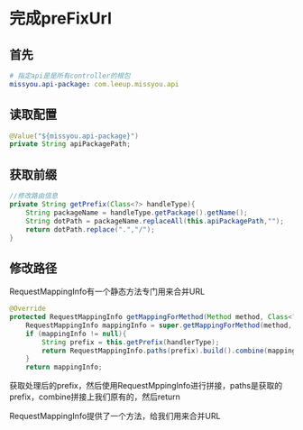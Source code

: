 # 完成preFixUrl

 ## 首先

```yaml
# 指定api是是所有controller的根包
missyou.api-package: com.leeup.missyou.api
```

## 读取配置

```java
@Value("${missyou.api-package}")
private String apiPackagePath;
```

## 获取前缀

```java
//修改路由信息
private String getPrefix(Class<?> handleType){
    String packageName = handleType.getPackage().getName();
    String dotPath = packageName.replaceAll(this.apiPackagePath,"");
    return dotPath.replace(".","/");
}
```

## 修改路径

RequestMappingInfo有一个静态方法专门用来合并URL

```java
@Override
protected RequestMappingInfo getMappingForMethod(Method method, Class<?> handlerType) {
    RequestMappingInfo mappingInfo = super.getMappingForMethod(method, handlerType);
    if (mappingInfo != null){
        String prefix = this.getPrefix(handlerType);
        return RequestMappingInfo.paths(prefix).build().combine(mappingInfo);
    }
    return mappingInfo;
```

获取处理后的prefix，然后使用RequestMppingInfo进行拼接，paths是获取的prefix，combine拼接上我们原有的，然后return

RequestMappingInfo提供了一个方法，给我们用来合并URL